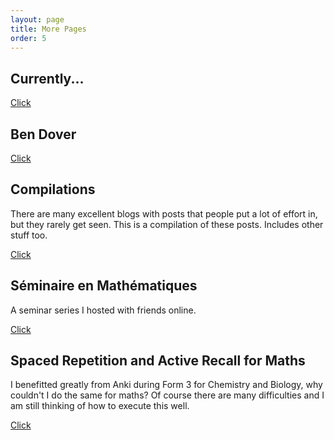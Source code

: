 ```yaml
---
layout: page
title: More Pages
order: 5
---
```


## Currently...

[Click](/collection/current.md)

## Ben Dover

[Click](/collection/bendover.html)

## Compilations

There are many excellent blogs with posts that people put a lot of effort in, but they rarely get seen. This is a compilation of these posts. Includes other stuff too.

[Click](/collection/posts.html)

## Séminaire en Mathématiques 

A seminar series I hosted with friends online.

[Click](/collection/sem.html)

## Spaced Repetition and Active Recall for Maths

I benefitted greatly from Anki during Form 3 for Chemistry and Biology, why couldn't I do the same for maths? Of course there are many difficulties and I am still thinking of how to execute this well.

[Click](/collection/srmaths.html)